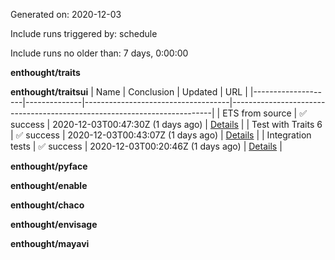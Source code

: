 Generated on:  2020-12-03

Include runs triggered by:  schedule

Include runs no older than:  7 days, 0:00:00

**enthought/traits**


**enthought/traitsui**
| Name               | Conclusion   | Updated                            | URL                                                                     |
|--------------------|--------------|------------------------------------|-------------------------------------------------------------------------|
| ETS from source    | ✅ success    | 2020-12-03T00:47:30Z  (1 days ago) | [Details](https://github.com/enthought/traitsui/actions/runs/397303097) |
| Test with Traits 6 | ✅ success    | 2020-12-03T00:43:07Z  (1 days ago) | [Details](https://github.com/enthought/traitsui/actions/runs/397302352) |
| Integration tests  | ✅ success    | 2020-12-03T00:20:46Z  (1 days ago) | [Details](https://github.com/enthought/traitsui/actions/runs/397266878) |

**enthought/pyface**


**enthought/enable**


**enthought/chaco**


**enthought/envisage**


**enthought/mayavi**


